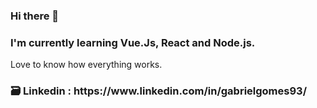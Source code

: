 ### Hi there 👋

### I'm currently learning Vue.Js, React and Node.js. 

Love to know how everything works.


<h3> 🗃️  Linkedin : https://www.linkedin.com/in/gabrielgomes93/ </h3>




<!--
**gabrigomez/gabrigomez** is a ✨ _special_ ✨ repository because its `README.md` (this file) appears on your GitHub profile.

Here are some ideas to get you started:

- 🔭 I’m currently working on ...
- 🌱 I’m currently learning ...
- 👯 I’m looking to collaborate on ...
- 🤔 I’m looking for help with ...
- 💬 Ask me about ...
- 📫 How to reach me: ...
- 😄 Pronouns: ...
- ⚡ Fun fact: ...
-->
